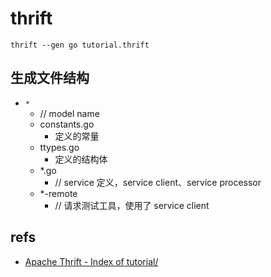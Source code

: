 # thrift

```shell
thrift --gen go tutorial.thrift
```

## 生成文件结构

- `*`
  - // model name
  - constants.go
    - 定义的常量
  - ttypes.go
    - 定义的结构体
  - *.go
    - // service 定义，service client、service processor
  - *-remote
    - // 请求测试工具，使用了 service client 

## refs

- [Apache Thrift - Index of tutorial/](https://thrift.apache.org/tutorial/)
